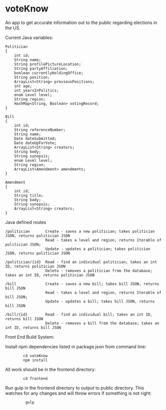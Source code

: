 # voteKnow
An app to get accurate information out to the public regarding elections in the US.

Current Java variables:

    Politician
    {
        int id;
        String name;
        String profilePictureLocation;
        String partyAffiliation;
        boolean currentlyHoldingOffice;
        String position;
        ArrayList<String> previousPositions;
        int age;
        int yearsInPolitics;
        enum Level level;
        String region;
        HashMap<String, Boolean> votingRecord;
    }

    Bill
    {
        int id;
        String referenceNumber;
        String name;
        Date dateSubmitted;
        Date dateUpForVote;
        ArrayList<String> creators;
        String body;
        String synopsis;
        enum Level level;
        String region;
        ArrayList<Amendment> amendments;
    }

    Amendment
    {
        int id;
        String title;
        String body;
        String synopsis;
        ArrayList<String> creators;
    }

Java defined routes

    /politician       Create - saves a new politician; takes politician JSON, returns politician JSON
                      Read - takes a level and region, returns Iterable of politician JSON;
                      Update - updates a politician; takes politician JSON, returns politician JSON

    /politician/{id}  Read - find an individual politician; takes an int ID, returns politician JSON
                      Delete - removes a politician from the database; takes an int ID, returns politician JSON

    /bill             Create - saves a new bill; takes bill JSON, returns bill JSON
                      Read - takes a level and region, returns Iterable of bill JSON;
                      Update - updates a bill; takes bill JSON, returns bill JSON

    /bill/{id}        Read - find an individual bill; takes an int ID, returns bill JSON
                      Delete - removes a bill from the database; takes an int ID, returns bill JSON
                     
Front End Build System:

   Install npm dependencies listed in package.json from command line:
   
            cd voteKnow 
            npm install
   
   All work should be in the frontend directory:
   
            cd frontend
    
   Run gulp in the frontend directory to output to public directory. This watches for any changes and will throw errors if something is not right:
   
             gulp


    
